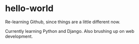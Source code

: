# hello-world
Re-learning Github, since things are a little different now.

Currently learning Python and Django. Also brushing up on web development.
